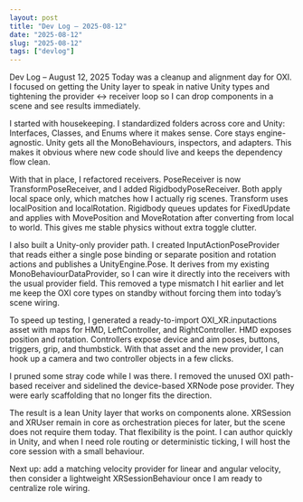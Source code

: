 ```yaml
---
layout: post
title: "Dev Log — 2025-08-12"
date: "2025-08-12"
slug: "2025-08-12"
tags: ["devlog"]
---
```

Dev Log – August 12, 2025
Today was a cleanup and alignment day for OXI. I focused on getting the Unity layer to speak in native Unity types and tightening the provider ↔ receiver loop so I can drop components in a scene and see results immediately.

I started with housekeeping. I standardized folders across core and Unity: Interfaces, Classes, and Enums where it makes sense. Core stays engine-agnostic. Unity gets all the MonoBehaviours, inspectors, and adapters. This makes it obvious where new code should live and keeps the dependency flow clean.

With that in place, I refactored receivers. PoseReceiver is now TransformPoseReceiver, and I added RigidbodyPoseReceiver. Both apply local space only, which matches how I actually rig scenes. Transform uses localPosition and localRotation. Rigidbody queues updates for FixedUpdate and applies with MovePosition and MoveRotation after converting from local to world. This gives me stable physics without extra toggle clutter.

I also built a Unity-only provider path. I created InputActionPoseProvider that reads either a single pose binding or separate position and rotation actions and publishes a UnityEngine.Pose. It derives from my existing MonoBehaviourDataProvider<T>, so I can wire it directly into the receivers with the usual provider field. This removed a type mismatch I hit earlier and let me keep the OXI core types on standby without forcing them into today’s scene wiring.

To speed up testing, I generated a ready-to-import OXI_XR.inputactions asset with maps for HMD, LeftController, and RightController. HMD exposes position and rotation. Controllers expose device and aim poses, buttons, triggers, grip, and thumbstick. With that asset and the new provider, I can hook up a camera and two controller objects in a few clicks.

I pruned some stray code while I was there. I removed the unused OXI path-based receiver and sidelined the device-based XRNode pose provider. They were early scaffolding that no longer fits the direction.

The result is a lean Unity layer that works on components alone. XRSession and XRUser remain in core as orchestration pieces for later, but the scene does not require them today. That flexibility is the point. I can author quickly in Unity, and when I need role routing or deterministic ticking, I will host the core session with a small behaviour.

Next up: add a matching velocity provider for linear and angular velocity, then consider a lightweight XRSessionBehaviour once I am ready to centralize role wiring.